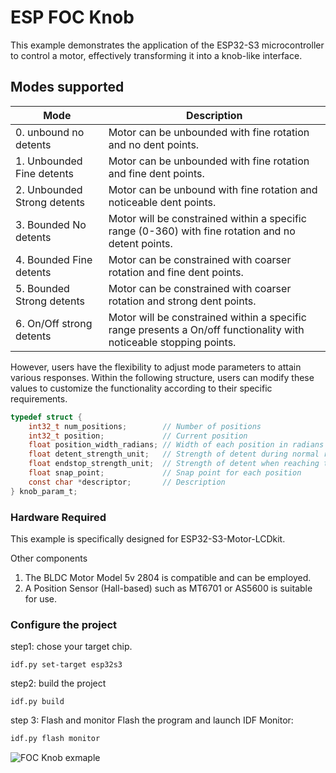 # ESP FOC Knob
This example demonstrates the application of the ESP32-S3 microcontroller to control a motor, effectively transforming it into a knob-like interface.

## Modes supported

|            Mode             |                                                    Description                                                     |
| --------------------------- | ------------------------------------------------------------------------------------------------------------------ |
| 0. unbound no detents       | Motor can be unbounded with fine rotation and no dent points.                                                      |
| 1. Unbounded Fine detents   | Motor can be unbounded with fine rotation and fine dent points.                                                    |
| 2. Unbounded Strong detents | Motor can be unbound with fine rotation and noticeable dent points.                                                |
| 3. Bounded No detents       | Motor will be constrained within a specific range (0-360) with fine rotation and no detent points.                 |
| 4. Bounded Fine detents     | Motor can be constrained with coarser rotation and fine dent points.                                               |
| 5. Bounded Strong detents   | Motor can be constrained with coarser rotation and strong dent points.                                             |
| 6. On/Off strong detents    | Motor will be constrained within a specific range presents a On/off functionality with noticeable stopping points. |

However, users have the flexibility to adjust mode parameters to attain various responses. Within the following structure, users can modify these values to customize the functionality according to their specific requirements.

```c
typedef struct {
    int32_t num_positions;        // Number of positions
    int32_t position;             // Current position
    float position_width_radians; // Width of each position in radians
    float detent_strength_unit;   // Strength of detent during normal rotation
    float endstop_strength_unit;  // Strength of detent when reaching the end
    float snap_point;             // Snap point for each position
    const char *descriptor;       // Description
} knob_param_t;

```

### Hardware Required
This example is specifically designed for ESP32-S3-Motor-LCDkit.

Other components
1. The BLDC Motor Model 5v 2804 is compatible and can be employed.
2. A Position Sensor (Hall-based) such as MT6701 or AS5600 is suitable for use.

### Configure the project

step1: chose your target chip.

````
idf.py set-target esp32s3
````

step2: build the project

```
idf.py build
```

step 3: Flash and monitor
Flash the program and launch IDF Monitor:

```bash
idf.py flash monitor
```

![FOC Knob exmaple](https://dl.espressif.com/ae/esp-iot-solution/foc_knob.gif)